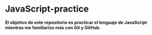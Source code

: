 # JavaScript-practice
**El objetivo de este repositorio es practicar el lenguaje de JavaScript mientras me familiarizo más con Git y GitHub.**